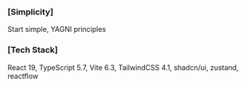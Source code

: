 ### [Simplicity]
Start simple, YAGNI principles

### [Tech Stack]
React 19, TypeScript 5.7, Vite 6.3, TailwindCSS 4.1, shadcn/ui, zustand, reactflow
